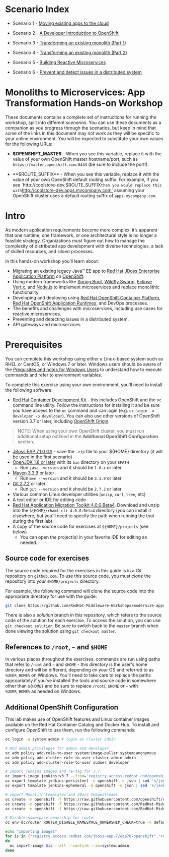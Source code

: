 # Scenario Index

* Scenario 1 - [Moving existing apps to the cloud](01-moving-existing-apps.md)

* Scenario 2 - [A Developer Introduction to OpenShift](02-developer-intro.md)

* Scenario 3 - [Transforming an existing monolith (Part 1)](03-mono-to-micro-part-1.md)

* Scenario 4 - [Transforming an existing monolith (Part 2)](04-mono-to-micro-part-2.md)

* Scenario 5 - [Building Reactive Microservices](05-reactive-microservices.md)

* Scenario 6 - [Prevent and detect issues in a distributed system](06-resilient-apps.md)

# Monoliths to Microservices: App Transformation Hands-on Workshop



 These documents contains a complete set of instructions for running the workshop, split into different _scenarios_. You can use these documents as a companion as you progress through the scenarios, but keep in mind that some of the links in this document may not work as they will be specific to your online environment. You will be expected to substitute your own values for the following URLs:

 * **$OPENSHIFT_MASTER** - When you see this variable, replace it with the value of your own OpenShift master hostname/port, such as `https://master.openshift.com:8443` (be sure to include the port!).

 * **$ROUTE_SUFFIX** - When you see this variable, replace it with the value of your own OpenShift default routing suffix. For example, if you see `http://coolstore-dev.$ROUTE_SUFFIX` then you would replace this with `http://coolstore-dev.apps.mycompany.com` assuming your OpenShift cluster uses a default routing suffix of `apps.mycompany.com`.

# Intro

As modern application requirements become more complex, it’s apparent that one runtime, one
framework, or one architectural style is no longer a feasible strategy. Organizations must figure out how
to manage the complexity of distributed app development with diverse technologies, a lack of skilled
resources, and siloed processes.

In this hands-on workshop you’ll learn about:

* Migrating an existing legacy Java™ EE app to [Red Hat JBoss
Enterprise Application Platform](https://developers.redhat.com/products/eap/overview/) on [OpenShift](https://developers.redhat.com/products/openshift/overview/).
* Using modern frameworks like [Spring Boot](https://projects.spring.io/spring-boot/), [Wildfly Swarm](http://wildfly-swarm.io),
[Eclipse Vert.x](http://vertx.io), and [Node.js](https://nodejs.org) to implement microservices and
replace monolithic functionality.
* Developing and deploying using [Red Hat OpenShift Container
Platform](https://developers.redhat.com/products/openshift/overview/), [Red Hat OpenShift Application Runtimes](https://developers.redhat.com/products/rhoar/overview/), and
DevOps processes.
* The benefits and challenges with microservices, including use
cases for reactive microservices.
* Preventing and detecting issues in a distributed system.
* API gateways and microservices.

# Prerequisites

You can complete this workshop using either a Linux-based system such as RHEL or CentOS, or Windows 7
or later. Windows users should be aware of the [Prequisites and notes for Windows Users](https://developers.redhat.com/products/cdk/hello-world/) to
understand how to execute commands and refer to environment variables.

To complete this exercise using your own environment, you'll need to install the following software:

* [Red Hat Container Development Kit](https://developers.redhat.com/products/cdk/download/) - this includes OpenShift and the `oc` command line utility. Follow
the instructions for installing it and be sure you have access to the `oc` command and can login
(e.g. `oc login -u developer -p developer`). You can also use other versions of OpenShift version
3.7 or later, including [OpenShift Origin](https://www.openshift.org/).

> NOTE: When using your own OpenShift cluster, you must run additional setup outlined in the **Additional OpenShift Configuration** section.

* [JBoss EAP 7.1.0 GA](https://developers.redhat.com/download-manager/file/jboss-eap-7.1.0.zip) - save the `.zip` file to your ${HOME} directory (it will be used in the first scenario)
* [OpenJDK 1.8 or later](http://openjdk.java.net/install/) with its `bin` directory on your `$PATH`
    * Run `java -version` and it should be `1.8.x` or later
* [Maven 3.3.9](http://maven.apache.org/download.cgi) or later
    * Run `mvn --version` and it should be `3.3.9` or later
* [Git 2.7.2](https://git-scm.com/downloads) or later
    * Run `git --version` and it should be `2.7.2` or later
* Various common Linux developer utilities (`unzip`, `curl`, `tree`, etc)
* A text editor or IDE for editing code
* [Red Hat Application Migration Toolkit 4.0.0.Beta4](https://developers.redhat.com/products/rhamt/download/). Download
and unzip into the `${HOME}/rhamt-cli-4.0.0.Beta4` directory (you can install it elsewhere, but you'll need
to specify the path when running the tool during the first lab).
* A copy of the source code for exercises at `${HOME}/projects` (see below)
   * You can open the project(s) in your favorite IDE for editing as needed.

## Source code for exercises

The source code required for the exercises in this guide is in a
_Git_ repository on `github.com`. To use this source code,
you must _clone_ the repository into your `$HOME/projects` directory.

For example, the following command will clone the source code into
the appropriate directory for use with the guide:

```bash
git clone https://github.com/RedHat-Middleware-Workshops/modernize-apps-labs $HOME/projects
```

There is also a _solution_ branch in this repository, which refers to
the source code of the solution for each exercise. To access the solution,
you can use `git checkout solution`. Be sure to switch back to the `master`
branch when done viewing the solution using `git checkout master`.

## References to `/root`, `~` and `$HOME`

In various places throughout the exercises, commands are run using paths that
refer to `/root` and `~` and `$HOME` - this directory is the user's home directory and will be different,
depending on your OS and referred to as `%USER_HOME%` on Windows. You'll need to take care to replace the paths
appropriately if you've installed the tools and source code in somewhere other than `${HOME}` and
be sure to replace `/root`/, `$HOME` or `~` with `%USER_HOME%` as needed on Windows.

## Additional OpenShift Configuration

This lab makes use of OpenShift features and Linux container images available on the Red Hat Container
Catalog and Docker Hub. To install and configure OpenShift to use them, run the following commands:

```bash
oc login -u system:admin # login as cluster admin

# Add admin privileges for admin and developer
oc adm policy add-role-to-user system:image-puller system:anonymous
oc adm policy add-cluster-role-to-user cluster-admin admin
oc adm policy add-cluster-role-to-user sudoer developer

# Import jenkins images and re-tag for 3.7
oc import-image jenkins:v3.7 --from='registry.access.redhat.com/openshift3/jenkins-2-rhel7:v3.7' --confirm -n openshift
oc export template jenkins-persistent -n openshift -o json | sed 's/jenkins:latest/jenkins:v3.7/g' | oc replace -f - -n openshift
oc export template jenkins-ephemeral -n openshift -o json | sed 's/jenkins:latest/jenkins:v3.7/g' | oc replace -f - -n openshift

# import Monolith templates and JBoss Imagestreams
oc create -n openshift -f https://raw.githubusercontent.com/openshift/openshift-ansible/release-3.9/roles/openshift_examples/files/examples/v3.9/xpaas-streams/jboss-image-streams.json
oc create -n openshift -f https://raw.githubusercontent.com/RedHat-Middleware-Workshops/modernize-apps-labs/master/monolith/src/main/openshift/template-binary.json
oc create -n openshift -f https://raw.githubusercontent.com/RedHat-Middleware-Workshops/modernize-apps-labs/master/monolith/src/main/openshift/template-prod.json

# Disable namespace ownership for router
oc env dc/router ROUTER_DISABLE_NAMESPACE_OWNERSHIP_CHECK=true -n default

echo "Importing images" 
for is in {"registry.access.redhat.com/jboss-eap-7/eap70-openshift","registry.access.redhat.com/rhscl/postgresql-94-rhel7","registry.access.redhat.com/redhat-openjdk-18/openjdk18-openshift"}
do 
  oc import-image $is --all --confirm --as=system:admin 
done
```




